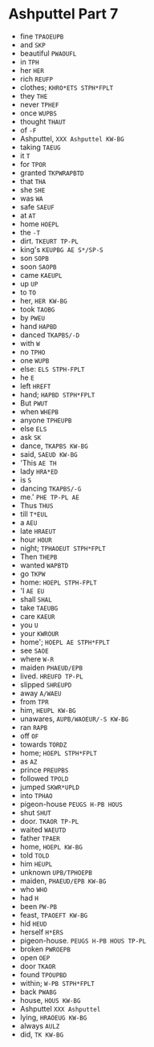 # Ashputtel Part 7

* fine `TPAOEUPB`
* and `SKP`
* beautiful `PWAOUFL`
* in `TPH`
* her `HER`
* rich `REUFP`
* clothes; `KHRO*ETS STPH*FPLT`
* they `THE`
* never `TPHEF`
* once `WUPBS`
* thought `THAUT`
* of `-F`
* Ashputtel, `XXX Ashputtel KW-BG`
* taking `TAEUG`
* it `T`
* for `TPOR`
* granted `TKPWRAPBTD`
* that `THA`
* she `SHE`
* was `WA`
* safe `SAEUF`
* at `AT`
* home `HOEPL`
* the `-T`
* dirt. `TKEURT TP-PL`
* king's `KEUPBG AE S*/SP-S`
* son `SOPB`
* soon `SAOPB`
* came `KAEUPL`
* up `UP`
* to `TO`
* her, `HER KW-BG`
* took `TAOBG`
* by `PWEU`
* hand `HAPBD`
* danced `TKAPBS/-D`
* with `W`
* no `TPHO`
* one `WUPB`
* else: `ELS STPH-FPLT`
* he `E`
* left `HREFT`
* hand; `HAPBD STPH*FPLT`
* But `PWUT`
* when `WHEPB`
* anyone `TPHEUPB`
* else `ELS`
* ask `SK`
* dance, `TKAPBS KW-BG`
* said, `SAEUD KW-BG`
* 'This `AE TH`
* lady `HRA*ED`
* is `S`
* dancing `TKAPBS/-G`
* me.' `PHE TP-PL AE`
* Thus `THUS`
* till `T*EUL`
* a `AEU`
* late `HRAEUT`
* hour `HOUR`
* night; `TPHAOEUT STPH*FPLT`
* Then `THEPB`
* wanted `WAPBTD`
* go `TKPW`
* home: `HOEPL STPH-FPLT`
* 'I `AE EU`
* shall `SHAL`
* take `TAEUBG`
* care `KAEUR`
* you `U`
* your `KWROUR`
* home'; `HOEPL AE STPH*FPLT`
* see `SAOE`
* where `W-R`
* maiden `PHAEUD/EPB`
* lived. `HREUFD TP-PL`
* slipped `SHREUPD`
* away `A/WAEU`
* from `TPR`
* him, `HEUPL KW-BG`
* unawares, `AUPB/WAOEUR/-S KW-BG`
* ran `RAPB`
* off `OF`
* towards `TORDZ`
* home; `HOEPL STPH*FPLT`
* as `AZ`
* prince `PREUPBS`
* followed `TPOLD`
* jumped `SKWR*UPLD`
* into `TPHAO`
* pigeon-house `PEUGS H-PB HOUS`
* shut `SHUT`
* door. `TKAOR TP-PL`
* waited `WAEUTD`
* father `TPAER`
* home, `HOEPL KW-BG`
* told `TOLD`
* him `HEUPL`
* unknown `UPB/TPHOEPB`
* maiden, `PHAEUD/EPB KW-BG`
* who `WHO`
* had `H`
* been `PW-PB`
* feast, `TPAOEFT KW-BG`
* hid `HEUD`
* herself `H*ERS`
* pigeon-house. `PEUGS H-PB HOUS TP-PL`
* broken `PWROEPB`
* open `OEP`
* door `TKAOR`
* found `TPOUPBD`
* within; `W-PB STPH*FPLT`
* back `PWABG`
* house, `HOUS KW-BG`
* Ashputtel `XXX Ashputtel`
* lying, `HRAOEUG KW-BG`
* always `AULZ`
* did, `TK KW-BG`
